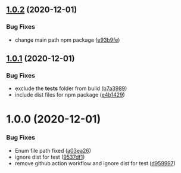 ## [1.0.2](https://github.com/Qolzam/ajv-class-validator/compare/v1.0.1...v1.0.2) (2020-12-01)


### Bug Fixes

* change main path npm package ([e93b9fe](https://github.com/Qolzam/ajv-class-validator/commit/e93b9fef28db63030b7d5edd20c3099b7a8b35b5))

## [1.0.1](https://github.com/Qolzam/ajv-class-validator/compare/v1.0.0...v1.0.1) (2020-12-01)


### Bug Fixes

* exclude the __tests__ folder from build ([b7a3989](https://github.com/Qolzam/ajv-class-validator/commit/b7a39898e4ae69d3a39eb1c6e703a5cff1fef42e))
* include dist files for npm package ([e4b1429](https://github.com/Qolzam/ajv-class-validator/commit/e4b14291d2c72219a3c3dc79899ac4a6d90d3da0))

# 1.0.0 (2020-12-01)


### Bug Fixes

*  Enum file path fixed ([a03ea26](https://github.com/Qolzam/ajv-class-validator/commit/a03ea26053e66d1cd903b72db232b2eb01edf015))
*  ignore dist for test ([9537df1](https://github.com/Qolzam/ajv-class-validator/commit/9537df123901510b077eb95993b9209ca0801840))
* remove github action workflow and ignore dist for test ([d959997](https://github.com/Qolzam/ajv-class-validator/commit/d9599973000ba7b9d16c436019efe8acc208e691))
